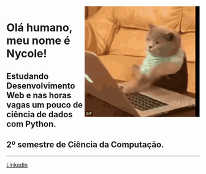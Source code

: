  
<img align="right" width="300" src="./images/catcoding.gif" />


# Olá humano, meu nome é Nycole!

## Estudando Desenvolvimento Web e nas horas vagas um pouco de ciência de dados com Python.
## 2º semestre de Ciência da Computação.

---
[Linkedin](https://www.linkedin.com/in/nycole-xavier-641271202/)

 

